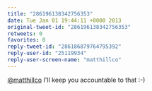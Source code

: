 ```yaml
---
title: "286196138342756353"
date: Tue Jan 01 19:44:11 +0000 2013
original-tweet-id: "286196138342756353"
retweets: 0
favorites: 0
reply-tweet-id: "286186879764795392"
reply-user-id: "25119934"
reply-user-screen-name: "matthillco"
---
```

<a href="https://twitter.com/matthillco">@matthillco</a> I'll keep you accountable to that :-)
